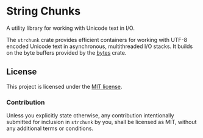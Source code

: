 # String Chunks

A utility library for working with Unicode text in I/O.

The `strchunk` crate provides efficient containers for working with UTF-8
encoded Unicode text in asynchronous, multithreaded I/O stacks.
It builds on the byte buffers provided by the [bytes][bytes] crate.

[bytes]: https://crates.io/crates/bytes

## License

This project is licensed under the [MIT license](LICENSE).

### Contribution

Unless you explicitly state otherwise, any contribution intentionally submitted
for inclusion in `strchunk` by you, shall be licensed as MIT, without any
additional terms or conditions.
